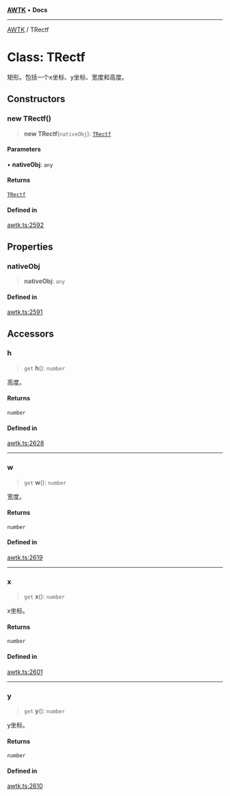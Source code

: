 [**AWTK**](../README.md) • **Docs**

***

[AWTK](../globals.md) / TRectf

# Class: TRectf

矩形。包括一个x坐标、y坐标、宽度和高度。

## Constructors

### new TRectf()

> **new TRectf**(`nativeObj`): [`TRectf`](TRectf.md)

#### Parameters

• **nativeObj**: `any`

#### Returns

[`TRectf`](TRectf.md)

#### Defined in

[awtk.ts:2592](https://github.com/zlgopen/awtk-binding/blob/f59cb588237dd9223284af0eed269ac285d66f8b/tools/code_gen/js/output/awtk.ts#L2592)

## Properties

### nativeObj

> **nativeObj**: `any`

#### Defined in

[awtk.ts:2591](https://github.com/zlgopen/awtk-binding/blob/f59cb588237dd9223284af0eed269ac285d66f8b/tools/code_gen/js/output/awtk.ts#L2591)

## Accessors

### h

> `get` **h**(): `number`

高度。

#### Returns

`number`

#### Defined in

[awtk.ts:2628](https://github.com/zlgopen/awtk-binding/blob/f59cb588237dd9223284af0eed269ac285d66f8b/tools/code_gen/js/output/awtk.ts#L2628)

***

### w

> `get` **w**(): `number`

宽度。

#### Returns

`number`

#### Defined in

[awtk.ts:2619](https://github.com/zlgopen/awtk-binding/blob/f59cb588237dd9223284af0eed269ac285d66f8b/tools/code_gen/js/output/awtk.ts#L2619)

***

### x

> `get` **x**(): `number`

x坐标。

#### Returns

`number`

#### Defined in

[awtk.ts:2601](https://github.com/zlgopen/awtk-binding/blob/f59cb588237dd9223284af0eed269ac285d66f8b/tools/code_gen/js/output/awtk.ts#L2601)

***

### y

> `get` **y**(): `number`

y坐标。

#### Returns

`number`

#### Defined in

[awtk.ts:2610](https://github.com/zlgopen/awtk-binding/blob/f59cb588237dd9223284af0eed269ac285d66f8b/tools/code_gen/js/output/awtk.ts#L2610)
